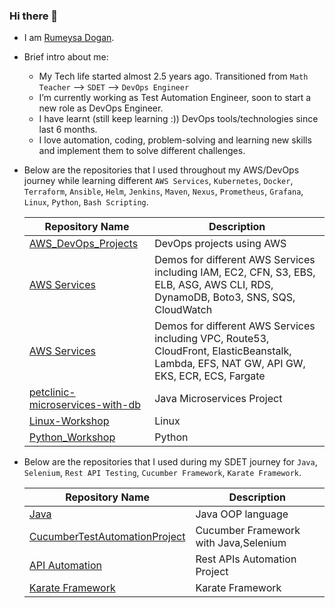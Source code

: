 ### Hi there 👋

- I am [Rumeysa Dogan](https://www.linkedin.com/in/rumeysadogan/).

- Brief intro about me:
  * My Tech life started almost 2.5 years ago. Transitioned from `Math Teacher`  -->  `SDET` --> `DevOps Engineer`
  * I’m currently working as Test Automation Engineer, soon to start a new role as DevOps Engineer.
  * I have learnt (still keep learning :)) DevOps tools/technologies since last 6 months.
  * I love automation, coding, problem-solving and learning new skills and implement them to solve different challenges.
  
- Below are the repositories that I used throughout my AWS/DevOps journey while learning different `AWS Services`, `Kubernetes`, `Docker`, `Terraform`, `Ansible`, `Helm`, `Jenkins`, `Maven`, `Nexus`, `Prometheus`, `Grafana`, `Linux`, `Python`, `Bash Scripting`.

  | Repository Name | Description  |
  | ------ | ------ |
  | [AWS_DevOps_Projects](https://github.com/rumeysakdogan/AWS_DevOps_Projects) | DevOps projects using AWS |
  | [AWS Services](https://github.com/rumeysakdogan/AWS/tree/master/hands-on) | Demos for different AWS Services including IAM, EC2, CFN, S3, EBS, ELB, ASG, AWS CLI, RDS, DynamoDB, Boto3, SNS, SQS, CloudWatch |
  | [AWS Services](https://github.com/rumeysakdogan/AWS/tree/master/hands-on) | Demos for different AWS Services including VPC, Route53, CloudFront, ElasticBeanstalk, Lambda, EFS, NAT GW, API GW, EKS, ECR, ECS, Fargate |
  | [petclinic-microservices-with-db](https://github.com/rumeysakdogan/petclinic-microservices-with-db) | Java Microservices Project|
  | [Linux-Workshop](https://github.com/rumeysakdogan/Linux-Workshop) | Linux |
  | [Python_Workshop](https://github.com/rumeysakdogan/Python_Workshop) | Python |
  
- Below are the repositories that I used during my SDET journey for `Java`, `Selenium`, `Rest API Testing`, `Cucumber Framework`, `Karate Framework`.
  
  | Repository Name | Description  |
  | ------ | ------ |
  | [Java](https://github.com/rumeysakdogan/Java) | Java OOP language |
  | [CucumberTestAutomationProject](https://github.com/rumeysakdogan/CucumberTestAutomationProject) | Cucumber Framework with Java,Selenium |
  | [API Automation](https://github.com/rumeysakdogan/RestAssured-Framework) | Rest APIs Automation Project|
  | [Karate Framework](https://github.com/rumeysakdogan/KarateStarterProject) | Karate Framework|


